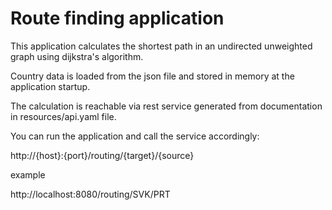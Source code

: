 # Route finding application

This application calculates the shortest path in an undirected unweighted graph using dijkstra's algorithm.
 
Country data is loaded from the json file and stored in memory at the application startup. 

The calculation is reachable via rest service generated from documentation in resources/api.yaml file.
 
You can run the application and call the service accordingly: 

http://{host}:{port}/routing/{target}/{source}

example 

http://localhost:8080/routing/SVK/PRT

